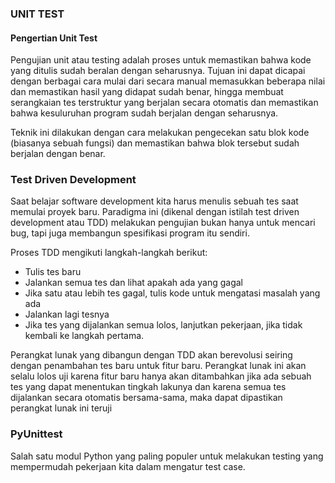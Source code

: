 ### UNIT TEST 

#### Pengertian Unit Test 

Pengujian unit atau testing adalah proses untuk memastikan bahwa kode yang ditulis sudah beralan dengan seharusnya. Tujuan ini dapat dicapai dengan berbagai cara mulai dari secara manual memasukkan beberapa nilai dan memastikan hasil yang didapat sudah benar, hingga membuat serangkaian tes terstruktur yang berjalan secara otomatis dan memastikan bahwa kesuluruhan program sudah berjalan dengan seharusnya. 

Teknik ini dilakukan dengan cara melakukan pengecekan satu blok kode (biasanya sebuah fungsi) dan memastikan bahwa blok tersebut sudah berjalan dengan benar. 

### Test Driven Development

Saat belajar software development kita harus menulis sebuah tes saat memulai proyek baru. Paradigma ini (dikenal dengan istilah test driven development atau TDD) melakukan pengujian bukan hanya untuk mencari bug, tapi juga membangun spesifikasi program itu sendiri.

Proses TDD mengikuti langkah-langkah berikut:
- Tulis tes baru
- Jalankan semua tes dan lihat apakah ada yang gagal
- Jika satu atau lebih tes gagal, tulis kode untuk mengatasi masalah yang ada
- Jalankan lagi tesnya
- Jika tes yang dijalankan semua lolos, lanjutkan pekerjaan, jika tidak kembali ke langkah pertama.

Perangkat lunak yang dibangun dengan TDD akan berevolusi seiring dengan penambahan tes baru untuk fitur baru. Perangkat lunak ini akan selalu lolos uji karena fitur baru hanya akan ditambahkan jika ada sebuah tes yang dapat menentukan tingkah lakunya dan karena semua tes dijalankan secara otomatis bersama-sama, maka dapat dipastikan perangkat lunak ini teruji

### PyUnittest

Salah satu modul Python yang paling populer untuk melakukan testing yang mempermudah pekerjaan kita dalam mengatur test case. 